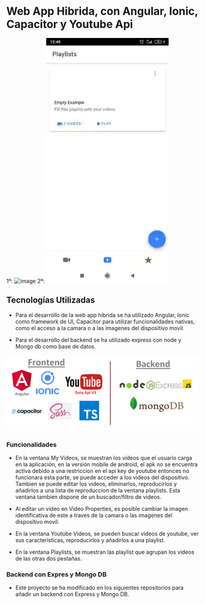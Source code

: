 # Web App Hibrida, con Angular, Ionic, Capacitor y Youtube Api

1º: ![image](https://github.com/jgcjordi/MyVideosFrontAngularIonicWebAppHibrida/blob/master/others-readmemd/gif1.gif) 2º: ![image](https://github.com/jgcjordi/MyVideosFrontAngularIonicWebAppHibrida/blob/master/others-readmemd/gif2.gif)

## Tecnologías Utilizadas

* Para el desarrollo de la web app hibrida se ha utilizado Angular, Ionic como framework de UI, Capacitor para utilizar funcionalidades nativas, como el acceso a la camara o a las imagenes del dispositivo movil.

* Para el desarrollo del backend se ha utilizado express con node y Mongo db como base de datos.

![image](https://github.com/jgcjordi/MyVideosFrontAngularIonicWebAppHibrida/blob/master/others-readmemd/tecnologies.png)

### Funcionalidades

* En la ventana My Videos, se muestran los videos que el usuario carga en la aplicación, en la versión mobile de android, el apk no se encuentra activa debido a una restriccion en el api key de youtube entonces no funcionara esta parte, se puede acceder a los videos del dispositivo. Tambien se puede editar los videos, eliminarlos, reproducirlos y añadirlos a una lista de reproduccion de la ventana playlists. Esta ventana tambien dispone de un buscador/filtro de videos.

* Al editar un video en Video Properties, es posible cambiar la imagen identificativa de este a traves de la camara o las imagenes del dispositivo movil.

* En la ventana Youtube Videos, se pueden buscar videos de youtube, ver sus caracteristicas, reproducirlos y añadirlos a una playlist.

* En la ventana Playlists, se muestran las playlist que agrupan los videos de las otras dos pestañas.

### Backend con Expres y Mongo DB

* Este proyecto se ha modificado en los siguientes repositorios para añadir un backend con Express y Mongo DB.